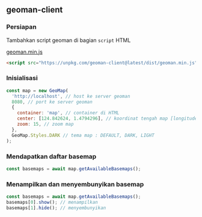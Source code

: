 ## geoman-client

### Persiapan
Tambahkan script geoman di bagian `script` HTML

[geoman.min.js](https://unpkg.com/geoman-client@latest/dist/geoman.min.js)
```html
<script src="https://unpkg.com/geoman-client@latest/dist/geoman.min.js"></script>
```

### Inisialisasi
```javascript
const map = new GeoMap(
  'http://localhost', // host ke server geoman
  8080, // port ke server geoman
  {
    container: 'map', // container di HTML
    center: [124.842624, 1.4794296], // koordinat tengah map [longitude, latitude]
    zoom: 15, // zoom map
  },
  GeoMap.Styles.DARK // tema map : DEFAULT, DARK, LIGHT
);
```

### Mendapatkan daftar basemap
```javascript
const basemaps = await map.getAvailableBasemaps();
```

### Menampilkan dan menyembunyikan basemap
```javascript
const basemaps = await map.getAvailableBasemaps();
basemaps[0].show(); // menampilkan
basemaps[1].hide(); // menyembunyikan
```